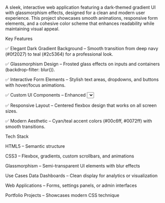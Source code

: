 A sleek, interactive web application featuring a dark-themed gradient UI with glassmorphism effects, designed for a clean and modern user experience. 
This project showcases smooth animations, responsive form elements, and a cohesive color scheme that enhances readability while maintaining visual appeal.



Key Features

✅ Elegant Dark Gradient Background – Smooth transition from deep navy (#0f2027) to teal (#2c5364) for a professional look.

✅ Glassmorphism Design – Frosted glass effects on inputs and containers (backdrop-filter: blur()).

✅ Interactive Form Elements – Stylish text areas, dropdowns, and buttons with hover/focus animations.

✅ Custom UI Components – Enhanced <select> dropdown with SVG arrow, subtle shadows, and rounded corners.

✅ Responsive Layout – Centered flexbox design that works on all screen sizes.

✅ Modern Aesthetic – Cyan/teal accent colors (#00c6ff, #0072ff) with smooth transitions.



Tech Stack

HTML5 – Semantic structure

CSS3 – Flexbox, gradients, custom scrollbars, and animations

Glassmorphism – Semi-transparent UI elements with blur effects



Use Cases
Data Dashboards – Clean display for analytics or visualization

Web Applications – Forms, settings panels, or admin interfaces

Portfolio Projects – Showcases modern CSS technique
